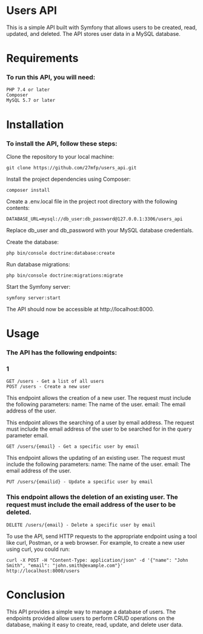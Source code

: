 # Users API

This is a simple API built with Symfony that allows users to be created, read, updated, and deleted. The API stores user data in a MySQL database.

# Requirements

### To run this API, you will need:

    PHP 7.4 or later
    Composer
    MySQL 5.7 or later

# Installation

### To install the API, follow these steps:

Clone the repository to your local machine:

`git clone https://github.com/27mfp/users_api.git`

Install the project dependencies using Composer:

    composer install

Create a .env.local file in the project root directory with the following contents:

    DATABASE_URL=mysql://db_user:db_password@127.0.0.1:3306/users_api

Replace db_user and db_password with your MySQL database credentials.

Create the database:

    php bin/console doctrine:database:create

Run database migrations:

    php bin/console doctrine:migrations:migrate

Start the Symfony server:

    symfony server:start

The API should now be accessible at http://localhost:8000.

# Usage

### The API has the following endpoints:

### 1

    GET /users - Get a list of all users
    POST /users - Create a new user

This endpoint allows the creation of a new user. The request must include the following parameters:
name: The name of the user.
email: The email address of the user.

This endpoint allows the searching of a user by email address. The request must include the email address of the user to be searched for in the query parameter email.

    GET /users/{email} - Get a specific user by email

This endpoint allows the updating of an existing user. The request must include the following parameters:
name: The name of the user.
email: The email address of the user.

    PUT /users/{emailid} - Update a specific user by email

### This endpoint allows the deletion of an existing user. The request must include the email address of the user to be deleted.

    DELETE /users/{email} - Delete a specific user by email

To use the API, send HTTP requests to the appropriate endpoint using a tool like curl, Postman, or a web browser. For example, to create a new user using curl, you could run:

    curl -X POST -H "Content-Type: application/json" -d '{"name": "John Smith", "email": "john.smith@example.com"}' http://localhost:8000/users

# Conclusion

This API provides a simple way to manage a database of users. The endpoints provided allow users to perform CRUD operations on the database, making it easy to create, read, update, and delete user data.
